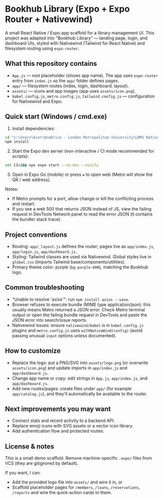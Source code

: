 # Bookhub Library (Expo + Expo Router + Nativewind)

A small React Native / Expo app scaffold for a library management UI. This project was adapted into "Bookhub Library" — landing page, login, and dashboard UIs, styled with Nativewind (Tailwind for React Native) and filesystem routing using `expo-router`.

## What this repository contains
- `App.js` — root placeholder (shows app name). The app uses `expo-router` entry from `index.js` so the `app/` folder defines pages.
- `app/` — filesystem routes (index, login, dashboard, layout).
- `assets/` — icons and app images (app uses `assets/icon.png`).
- `babel.config.js`, `metro.config.js`, `tailwind.config.js` — configuration for Nativewind and Expo.

## Quick start (Windows / cmd.exe)
1. Install dependencies:

```cmd
cd "c:\Users\Acer\OneDrive - London Metropolitan University\LBMS Native\my-app"
npm install
```

2. Start the Expo dev server (non-interactive / CI mode recommended for scripts):

```cmd
set CI=1&& npx expo start --no-dev --minify
```

3. Open in Expo Go (mobile) or press `w` to open web (Metro will show the QR / web address).

Notes:
- If Metro prompts for a port, allow change or kill the conflicting process and restart.
- If you see a web 500 that returns JSON instead of JS, view the failing request in DevTools Network panel to read the error JSON (it contains the bundler stack trace).

## Project conventions
- Routing: `app/_layout.js` defines the router; pages live as `app/index.js`, `app/login.js`, `app/dashboard.js`.
- Styling: Tailwind classes are used via Nativewind. Global styles live in `global.css` (imports Tailwind base/components/utilities).
- Primary theme color: purple (`bg-purple-600`), matching the Bookhub logo.

## Common troubleshooting
- "Unable to resolve 'axios'": run `npm install axios --save`.
- Browser refuses to execute bundle (MIME type application/json): this usually means Metro returned a JSON error. Check Metro terminal output or open the failing bundle request in DevTools and paste the JSON error into search/issue reports.
- Nativewind issues: ensure `nativewind/babel` is in `babel.config.js` plugins and `metro.config.js` uses `withNativeWind(config)` (avoid passing unusual `input` options unless documented).

## How to customize
- Replace the logo: put a PNG/SVG into `assets/logo.png` (or overwrite `assets/icon.png`) and update imports in `app/index.js` and `app/dashboard.js`.
- Change app name or copy: edit strings in `App.js`, `app/index.js`, and `app/dashboard.js`.
- Add new routes/pages: create files under `app/` (for example `app/catalog.js`), and they'll automatically be available to the router.

## Next improvements you may want
- Connect stats and recent activity to a backend API.
- Replace emoji icons with SVG assets or a vector icon library.
- Add authentication flow and protected routes.

## License & notes
This is a small demo scaffold. Remove machine-specific `.expo/` files from VCS (they are gitignored by default).

If you want, I can:
- Add the provided logo file into `assets/` and wire it in, or
- Scaffold placeholder pages for `/members`, `/loans`, `/reservations`, `/reports` and wire the quick-action cards to them.

